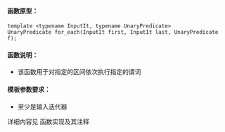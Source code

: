 
#### 函数原型：
```
template <typename InputIt, typename UnaryPredicate>
UnaryPredicate for_each(InputIt first, InputIt last, UnaryPredicate f);
```

#### 函数说明：
* 该函数用于对指定的区间依次执行指定的谓词

#### 模板参数要求：
* 至少是输入迭代器

详细内容见 函数实现及其注释

